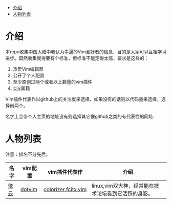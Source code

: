 

<!-- vim-markdown-toc GFM -->
* [介绍](#介绍)
* [人物列表](#人物列表)

<!-- vim-markdown-toc -->

# 介绍

本repo收集中国大陆中我认为牛逼的Vim爱好者的信息，目的是大家可以互相学习进步。既然收集就得要有个标准，但标准不能定得太高，要求是这样的：

1. 热爱Vim编辑器
2. 公开了个人配置
3. 至少原创过两个或者以上数量的vim插件
4. 🇨🇳国籍

Vim插件代表作以github上的关注度来选择，如果没有的话则以代码量来选择，选择前两个。

名字上会带个人主页的地址没有则选择其它像github之类的有代表性的网址.

# 人物列表

注意：排名不分先后。

名字 |  vim配置 | vim插件代表作 | 介绍 
---- |  --------- | -------------- | ----
[依云](http://blog.lilydjwg.me/) | [dotvim](https://github.com/lilydjwg/dotvim) | [colorizer](https://github.com/lilydjwg/colorizer),[fcitx.vim](https://github.com/lilydjwg/fcitx.vim) | linux,vim双大神，经常能在技术论坛看到它活跃的身影。
